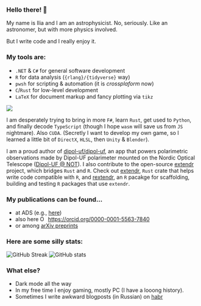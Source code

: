 ### Hello there! 👋

My name is Ilia and I am an astrophysicist. No, seriously. Like an astronomer, but with more physics involved.

But I write code and I really enjoy it. 

### My tools are:
- `.NET` & `C#` for general software development
- `R` for data analysis (`{rlang}/{tidyverse}` way)
- `pwsh` for scripting & automation (it is *crossplaform* now)
- `C`/`Rust` for low-level development
- `LaTeX` for document markup and fancy plotting via `tikz`

![](https://github-readme-stats.vercel.app/api/top-langs/?username=Ilia-Kosenkov&theme=dark&layout=compact)

I am desperately trying to bring in more `F#`, learn `Rust`, get used to `Python`, and finally decode `TypeScript` (though I hope `wasm` will save us from `JS` nightmare).
Also `CUDA`. (Secretly I want to develop my own game, so I learned a little bit of `DirectX`, `HLSL`, then `Unity` & `Blender`).

I am a proud author of [dipol-uf/dipol-uf](https://github.com/dipol-uf/dipol-uf), an app that powers polarimetric observations made by Dipol-UF polarimeter mounted on the Nordic Optical Telescope ([Dipol-UF @ NOT](http://www.not.iac.es/instruments/dipol-uf/)).
I also contribute to the open-source [extendr](https://github.com/extendr) project, which bridges `Rust` and `R`. Check out [extendr](https://github.com/extendr/extendr), `Rust` crate that helps write code compatible with `R`, and [rextendr](https://github.com/extendr/rextendr), an `R` pacakge for scaffolding, building and testing `R` packages that use `extendr`.

### My publications can be found...
- at ADS (e.g., [here](https://ui.adsabs.harvard.edu/search/fq=%7B!type%3Daqp%20v%3D%24fq_database%7D&fq_database=(database%3Aastronomy)&q=%20author%3A%22Kosenkov%2C%20I.A.%22&sort=date%20desc%2C%20bibcode%20desc&p_=0))
- also here <a itemprop="sameAs" content="https://orcid.org/0000-0001-5563-7840" href="https://orcid.org/0000-0001-5563-7840" target="orcid.widget" rel="me noopener noreferrer" style="vertical-align:top;"><img src="https://orcid.org/sites/default/files/images/orcid_16x16.png" style="width:1em;margin-right:.5em;" alt="ORCID iD icon">https://orcid.org/0000-0001-5563-7840</a>
- or among [arXiv preprints](https://arxiv.org/search/?query=Kosenkov+I+A&searchtype=author&abstracts=show)

### Here are some silly stats:
![GitHub Streak](https://github-readme-streak-stats.herokuapp.com?user=Ilia-Kosenkov&theme=dark)
![GitHub stats](https://github-readme-stats.vercel.app/api?username=Ilia-Kosenkov&show_icons=true&count_private=true&theme=dark)


### What else?
- Dark mode all the way
- In my free time I enjoy gaming, mostly PC (I have a looong history).
- Sometimes I write awkward blogposts (in Russian) on [habr](https://habr.com/en/users/BkmzSpb/posts/)
